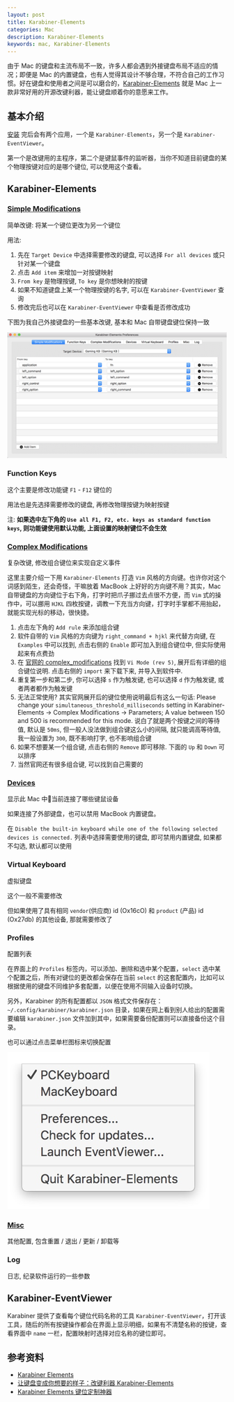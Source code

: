 ```yaml
---
layout: post
title: Karabiner-Elements
categories: Mac
description: Karabiner-Elements
keywords: mac, Karabiner-Elements
---
```


由于 Mac 的键盘和主流布局不一致，许多人都会遇到外接键盘布局不适应的情况；即便是 Mac 的内置键盘，也有人觉得其设计不够合理，不符合自己的工作习惯。好在键盘和使用者之间是可以磨合的，[Karabiner-Elements](https://pqrs.org/osx/karabiner/) 就是 Mac 上一款非常好用的开源改键利器，能让键盘顺着你的意愿来工作。

## 基本介绍

[安装](https://pqrs.org/osx/karabiner/document.html#usage) 完后会有两个应用，一个是 `Karabiner-Elements`，另一个是 `Karabiner-EventViewer`。

第一个是改键用的主程序，第二个是键鼠事件的监听器，当你不知道目前键盘的某个物理按键对应的是哪个键位, 可以使用这个查看。

## Karabiner-Elements

### [Simple Modifications](https://pqrs.org/osx/karabiner/document.html#configuration-simple-modifications)

简单改键: 将某一个键位更改为另一个键位

用法:

1. 先在 `Target Device` 中选择需要修改的键盘, 可以选择 `For all devices` 或只针对某一个键盘
2. 点击 `Add item` 来增加一对按键映射
3. `From key` 是物理按键, `To key` 是你想映射的按键
4. 如果不知道键盘上某一个物理按键的名字, 可以在 `Karabiner-EventViewer` 查询
5. 修改完后也可以在 `Karabiner-EventViewer` 中查看是否修改成功

下图为我自己外接键盘的一些基本改键, 基本和 Mac 自带键盘键位保持一致

![](/assets/images/posts/mac/808112241.png)

### Function Keys

这个主要是修改功能键 `F1` - `F12` 键位的

用法也是先选择需要修改的键盘, 再修改物理按键为映射按键

注: **如果选中左下角的 `Use all F1, F2, etc. keys as standard function keys`, 则功能键使用默认功能, 上面设置的映射键位不会生效**

### [Complex Modifications](https://pqrs.org/osx/karabiner/document.html#configuration-complex-modifications)

复杂改键, 修改组合键位来实现自定义事件

这里主要介绍一下用 `Karabiner-Elements` 打造 `Vim` 风格的方向键。也许你对这个词感到陌生，还会奇怪，干嘛放着 MacBook 上好好的方向键不用？其实，Mac 自带键盘的方向键位于右下角，打字时把爪子挪过去点很不方便，而 `Vim` 式的操作中，可以挪用 `HJKL` 四枚按键，调教一下充当方向键，打字时手掌都不用抬起，就能实现光标的移动，很快捷。

1. 点击左下角的 `Add rule` 来添加组合键
2. 软件自带的 `Vim` 风格的方向键为 `right_command + hjkl` 来代替方向键, 在 `Examples` 中可以找到, 点击右侧的 `Enable` 即可加入到组合键位中, 但实际使用起来有点费劲
3. 在 [官网的 complex_modifications](https://pqrs.org/osx/karabiner/complex_modifications/#emulation-modes) 找到 `Vi Mode (rev 5)`, 展开后有详细的组合键位说明. 点击右侧的 `import` 来下载下来, 并导入到软件中.
4. 重复第一步和第二步, 你可以选择 `s` 作为触发键, 也可以选择 `d` 作为触发键, 或者两者都作为触发键
5. 无法正常使用? 其实官网展开后的键位使用说明最后有这么一句话: Please change your `simultaneous_threshold_milliseconds` setting in Karabiner-Elements → Complex Modifications → Parameters; A value between 150 and 500 is recommended for this mode. 说白了就是两个按键之间的等待值, 默认是 `50ms`, 但一般人没法做到组合键这么小的间隔, 就只能调高等待值, 我一般设置为 `300`, 既不影响打字, 也不影响组合键
6. 如果不想要某一个组合键, 点击右侧的 `Remove` 即可移除. 下面的 `Up` 和 `Down` 可以排序
7. 当然官网还有很多组合键, 可以找到自己需要的

### [Devices](https://pqrs.org/osx/karabiner/document.html#configuration-devices)

显示此 Mac 中当前连接了哪些键鼠设备

如果连接了外部键盘，也可以禁用 MacBook 内置键盘。

在 `Disable the built-in keyboard while one of the following selected devices is connected.` 列表中选择需要使用的键盘, 即可禁用内置键盘, 如果都不勾选, 默认都可以使用

### Virtual Keyboard

虚拟键盘

这个一般不需要修改

但如果使用了具有相同 `vendor`(供应商) id (Ox16cO) 和 `product` (产品) id (Ox27db) 的其他设备, 那就需要修改了

### Profiles

配置列表

在界面上的 `Profiles` 标签内，可以添加、删除和选中某个配置，`select` 选中某个配置之后，所有对键位的更改都会保存在当前 `select` 的这套配置内，比如可以根据使用的键盘不同维护多套配置，以便在使用不同输入设备时切换。

另外，Karabiner 的所有配置都以 `JSON` 格式文件保存在：`~/.config/karabiner/karabiner.json` 目录，如果在网上看到别人给出的配置需要编辑 `karabiner.json` 文件加到其中，如果需要备份配置则可以直接备份这个目录。

也可以通过点击菜单栏图标来切换配置

![](/assets/images/posts/mac/00cf5b10b4a55530.png)

### [Misc](https://pqrs.org/osx/karabiner/document.html#quit)

其他配置, 包含重置 / 退出 / 更新 / 卸载等

### Log

日志, 纪录软件运行的一些参数

## Karabiner-EventViewer

Karabiner 提供了查看每个键位代码名称的工具 `Karabiner-EventViewer`，打开该工具，随后的所有按键操作都会在界面上显示明细，如果有不清楚名称的按键，查看界面中 `name` 一栏，配置映射时选择对应名称的键位即可。

## 参考资料

- [Karabiner Elements](https://pqrs.org/osx/karabiner/document.html)
- [让键盘变成你想要的样子：改键利器 Karabiner-Elements](https://sspai.com/post/42921s)
- [Karabiner Elements 键位定制神器](https://www.jianshu.com/p/47d5de7f12bc)
